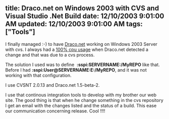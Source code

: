 title: Draco.net on Windows 2003 with CVS and Visual Studio .Net Build
date: 12/10/2003 9:01:00 AM
updated: 12/10/2003 9:01:00 AM
tags: ["Tools"]
---
I finally managed :-) to have [Draco.net](http://draconet.sourceforge.net) working on Windows 2003 Server with cvs. I always had a [100% cpu usage](http://www.mail-archive.com/draconet-users@lists.sourceforge.net/msg00069.html) when Draco.net detected a change and that was due to a cvs process.

The solution I used was to define  <strong><cvsroot>:sspi:SERVERNAME:/MyREPO</cvsroot> </strong>like that. Before I had <strong><cvsroot>:sspi:User@SERVERNAME:E:/MyREPO</cvsroot></strong>, and it was not working with that configuration.

I use CVSNT 2.0.13 and Draco.net 1.5-beta-2.

I use that continous integration tools to develop with my brother our web site. The good thing is that when he change something in the cvs repository I get an email with the changes listed and the status of a build. This ease our communication concerning release. Cool !!!!
